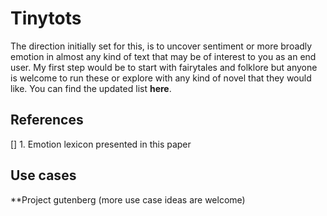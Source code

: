 # Tinytots
The direction initially set for this, is to uncover sentiment or more broadly emotion in almost any kind of text that may be of interest to you as an end user. My first step would be to start with fairytales and folklore but anyone is welcome to run these or explore with any kind of novel that they would like. You can find the updated list **here**.


## References
[] 1. Emotion lexicon presented in this paper 

## Use cases
**Project gutenberg
(more use case ideas are welcome)
